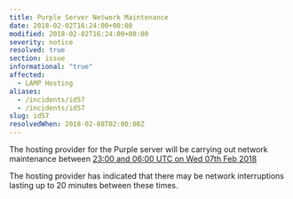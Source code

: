 ```yaml
---
title: Purple Server Network Maintenance
date: 2018-02-02T16:24:00+00:00
modified: 2018-02-02T16:24:00+00:00
severity: notice
resolved: true
section: issue
informational: "true"
affected:
  - LAMP Hosting
aliases:
  - /incidents/id57
  - /incidents/id57
slug: id57
resolvedWhen: 2018-02-08T02:00:00Z
---
```


The hosting provider for the Purple server will be carrying out network maintenance between [23:00 and 06:00 UTC on Wed 07th Feb 2018](https://www.timeanddate.com/worldclock/fixedtime.html?iso=20180207T23&ah=7)

The hosting provider has indicated that there may be network interruptions lasting up to 20 minutes between these times.

